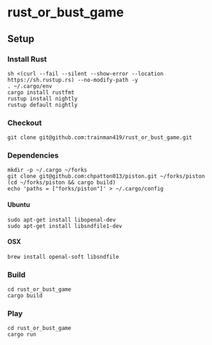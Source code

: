 # rust_or_bust_game

## Setup

### Install Rust

```
sh <(curl --fail --silent --show-error --location https://sh.rustup.rs) --no-modify-path -y
. ~/.cargo/env
cargo install rustfmt
rustup install nightly
rustup default nightly
```

### Checkout

```
git clone git@github.com:trainman419/rust_or_bust_game.git
```

### Dependencies

```
mkdir -p ~/.cargo ~/forks
git clone git@github.com:chpatton013/piston.git ~/forks/piston
(cd ~/forks/piston && cargo build)
echo 'paths = ["forks/piston"]' > ~/.cargo/config
```

#### Ubuntu

```
sudo apt-get install libopenal-dev
sudo apt-get install libsndfile1-dev 
```

#### OSX

```
brew install openal-soft libsndfile
```


### Build

```
cd rust_or_bust_game
cargo build
```

### Play

```
cd rust_or_bust_game
cargo run
```
